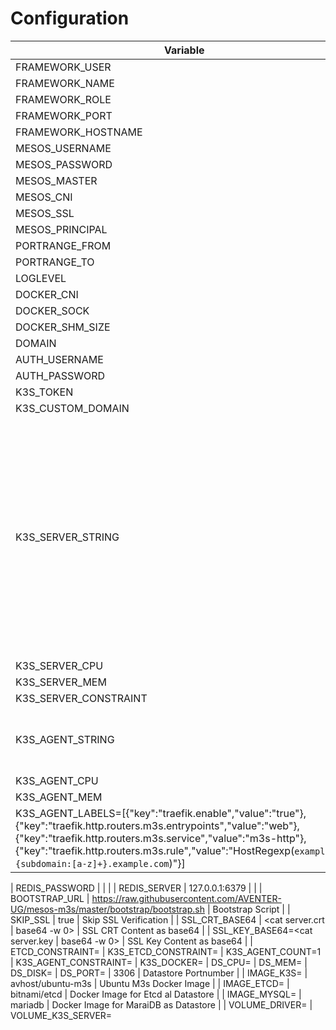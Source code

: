 # Configuration

| Variable | Default | Description |
| --- | --- | ---- |
| FRAMEWORK_USER        | root | |
| FRAMEWORK_NAME        | | |
| FRAMEWORK_ROLE        | m3s | |
| FRAMEWORK_PORT        | 10000 | |
| FRAMEWORK_HOSTNAME    | ${HOSTNAME} | |
| MESOS_USERNAME        | | |
| MESOS_PASSWORD        | | |
| MESOS_MASTER          | | |
| MESOS_CNI             | | |
| MESOS_SSL             | false | |
| MESOS_PRINCIPAL       | | |
| PORTRANGE_FROM        | 31000 | |
| PORTRANGE_TO          | 32000 | |
| LOGLEVEL              | info | |
| DOCKER_CNI            | bride | |
| DOCKER_SOCK           | | |
| DOCKER_SHM_SIZE       | 30gb | |
| DOMAIN                | .local | |
| AUTH_USERNAME         | | |
| AUTH_PASSWORD         | | |
| K3S_TOKEN             | 123456789 | |
| K3S_CUSTOM_DOMAIN     | cloud.local | |
| K3S_SERVER_STRING     | /usr/local/bin/k3s server --cluster-cidr=10.2.0.0/16 --service-cidr=10.3.0.0/16 --cluster-dns=10.3.0.10  --kube-controller-manager-arg='leader-elect=false' --disable-cloud-controller --kube-scheduler-arg='leader-elect=false' --snapshotter=native --flannel-backend=vxlan | |
|	K3S_SERVER_CPU        | 0.1 | |
|	K3S_SERVER_MEM        | 1200 | |
| K3S_SERVER_CONSTRAINT | | |
| K3S_AGENT_STRING      | /usr/local/bin/k3s agent --snapshotter=native --flannel-backend=vxlan | |
|	K3S_AGENT_CPU         | 0.1 | |
|	K3S_AGENT_MEM         | 1200 | |
| K3S_AGENT_LABELS=[{"key":"traefik.enable","value":"true"},{"key":"traefik.http.routers.m3s.entrypoints","value":"web"},{"key":"traefik.http.routers.m3s.service","value":"m3s-http"},{"key":"traefik.http.routers.m3s.rule","value":"HostRegexp(`example.com`, `{subdomain:[a-z]+}.example.com`)"}] | |

| REDIS_PASSWORD        | | |
| REDIS_SERVER          | 127.0.0.1:6379 | |
| BOOTSTRAP_URL | https://raw.githubusercontent.com/AVENTER-UG/mesos-m3s/master/bootstrap/bootstrap.sh | Bootstrap Script |
| SKIP_SSL | true | Skip SSL Verification |
| SSL_CRT_BASE64 | <cat server.crt | base64 -w 0> | SSL CRT Content as base64 |
| SSL_KEY_BASE64=<cat server.key | base64 -w 0> | SSL Key Content as base64 |
| ETCD_CONSTRAINT=
| K3S_ETCD_CONSTRAINT=
| K3S_AGENT_COUNT=1
| K3S_AGENT_CONSTRAINT=
| K3S_DOCKER=
|	DS_CPU=
|	DS_MEM=
|	DS_DISK=
| DS_PORT= | 3306 | Datastore Portnumber |
| IMAGE_K3S= | avhost/ubuntu-m3s | Ubuntu M3s Docker Image |
| IMAGE_ETCD= | bitnami/etcd | Docker Image for Etcd al Datastore |
| IMAGE_MYSQL= | mariadb | Docker Image for MaraiDB as Datastore |
| VOLUME_DRIVER=
| VOLUME_K3S_SERVER=
